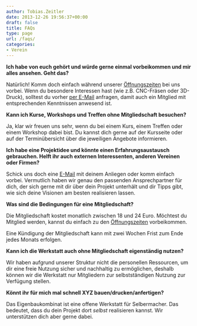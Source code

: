 ```yaml
---
author: Tobias.Zeitler
date: 2013-12-26 19:56:37+00:00
draft: false
title: FAQs
type: page
url: /faqs/
categories:
- Verein
---
```


**Ich habe von euch gehört und würde gerne einmal vorbeikommen und mir alles ansehen. Geht das?**

Natürlich! Komm doch einfach während unserer [Öffnungszeiten](/oeffnungszeiten/) bei uns vorbei. Wenn du besondere Interessen hast (wie z.B. CNC-Fräsen oder 3D-Druck), solltest du vorher [per E-Mail](/kontakt/) anfragen, damit auch ein Mitglied mit entsprechenden Kenntnissen anwesend ist.

**Kann ich Kurse, Workshops und Treffen ohne Mitgliedschaft besuchen?**

Ja, klar wir freuen uns sehr, wenn du bei einem Kurs, einem Treffen oder einem Workshop dabei bist. Du kannst dich gerne auf der Kursseite oder auf der Terminübersicht über die jeweiligen Angebote informieren.

**Ich habe eine Projektidee und könnte einen Erfahrungsaustausch gebrauchen. Helft ihr auch externen Interessenten, anderen Vereinen oder Firmen?**

Schick uns doch eine [E-Mail](/kontakt/) mit deinem Anliegen oder komm einfach vorbei. Vermutlich haben wir genau den passenden Ansprechpartner für dich, der sich gerne mit dir über dein Projekt unterhält und dir Tipps gibt, wie sich deine Visionen am besten realisieren lassen.

**Was sind die Bedingungen für eine Mitgliedschaft?**

Die Mitgliedschaft kostet monatlich zwischen 18 und 24 Euro. Möchtest du Mitglied werden, kannst du einfach zu den [Öffnungszeiten](/oeffnungszeiten/) vorbeikommen.

Eine Kündigung der Mitgliedschaft kann mit zwei Wochen Frist zum Ende jedes Monats erfolgen.

**Kann ich die Werkstatt auch ohne Mitgliedschaft eigenständig nutzen?**

Wir haben aufgrund unserer Struktur nicht die personellen Ressourcen, um dir eine freie Nutzung sicher und nachhaltig zu ermöglichen, deshalb können wir die Werkstatt nur Mitgliedern zur selbstständigen Nutzung zur Verfügung stellen.

**Könnt ihr für mich mal schnell XYZ bauen/drucken/anfertigen?**

Das Eigenbaukombinat ist eine offene Werkstatt für Selbermacher. Das bedeutet, dass du dein Projekt dort _selbst_ realisieren kannst. Wir unterstützen dich aber gerne dabei.
